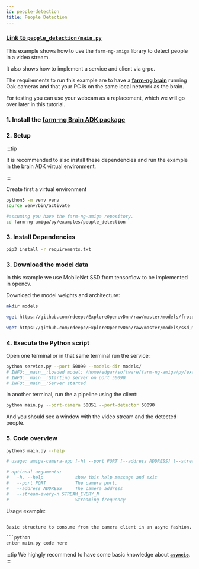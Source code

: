 ```yaml
---
id: people-detection
title: People Detection
---
```



### [Link to `people_detection/main.py`](https://github.com/farm-ng/farm-ng-amiga/blob/main/py/examples/people_detection/main.py)

This example shows how to use the `farm-ng-amiga` library to detect people in a video stream.

It also shows how to implement a service and client via grpc.

The requirements to run this example are to have a [**farm-ng brain**](/docs/brain/) running Oak cameras and that your PC is on the same local network as the brain.

For testing you can use your webcam as a replacement, which we will go over later in this tutorial.

### 1. Install the [farm-ng Brain ADK package](/docs/brain/brain-install)

### 2. Setup
:::tip

It is recommended to also install these dependencies and run the example in the brain ADK virtual environment.

:::

Create first a virtual environment
```bash
python3 -m venv venv
source venv/bin/activate
```

```bash
#assuming you have the farm-ng-amiga repository.
cd farm-ng-amiga/py/examples/people_detection
```
### 3. Install Dependencies
```bash
pip3 install -r requirements.txt
```
### 3. Download the model data
In this example we use MobileNet SSD from tensorflow to be implemented in opencv.

Download the model weights and architecture:

```bash
mkdir models
```
```bash
wget https://github.com/rdeepc/ExploreOpencvDnn/raw/master/models/frozen_inference_graph.pb -O models/frozen_inference_graph.pb
```
```bash
wget https://github.com/rdeepc/ExploreOpencvDnn/raw/master/models/ssd_mobilenet_v2_coco_2018_03_29.pbtxt -O models/ssd_mobilenet_v2_coco_2018_03_29.pbtxt
```
### 4. Execute the Python script
Open one terminal or in that same terminal run the service:

```bash
python service.py --port 50090 --models-dir models/
# INFO:__main__:Loaded model: /home/edgar/software/farm-ng-amiga/py/examples/people_detection/models
# INFO:__main__:Starting server on port 50090
# INFO:__main__:Server started
```
In another terminal, run the a pipeline using the client:
```bash
python main.py --port-camera 50051 --port-detector 50090
```
And you should see a window with the video stream and the detected people.

### 5. Code overview

```bash
python3 main.py --help

# usage: amiga-camera-app [-h] --port PORT [--address ADDRESS] [--stream-every-n STREAM_EVERY_N]

# optional arguments:
#   -h, --help            show this help message and exit
#   --port PORT           The camera port.
#   --address ADDRESS     The camera address
#   --stream-every-n STREAM_EVERY_N
#                         Streaming frequency
```
Usage example:

```bash

Basic structure to consume from the camera client in an async fashion.

```python
enter main.py code here
```
:::tip
We highgly recommend to have some basic knowledge about [**`asyncio`**](https://docs.python.org/3/library/asyncio.html).
:::
